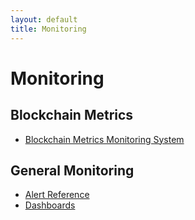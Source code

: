 ```yaml
---
layout: default
title: Monitoring
---
```


# Monitoring

## Blockchain Metrics

- [Blockchain Metrics Monitoring System](BLOCKCHAIN_METRICS_MONITORING.md)

## General Monitoring

- [Alert Reference](ALERT_REFERENCE.md)
- [Dashboards](DASHBOARDS.md)
